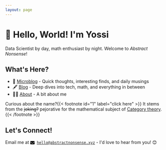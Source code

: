 ```yaml
---
layout: page
---
```


# 🚀 Hello, World! I'm Yossi

Data Scientist by day, math enthusiast by night. Welcome to _Abstract Nonsense_!

## What's Here?

- 💭 [Microblog](/micro-blog/) - Quick thoughts, interesting finds, and daily musings
- 🖋️ [Blog](/blog/) - Deep dives into tech, math, and everything in between
- 🙋‍♂️ [About](/about/) - A bit about me

Curious about the name?{{< footnote id="1" label="click here" >}}
It stems from the ~~joking?~~ pejorative for the mathematical subject of
[Category theory](https://en.wikipedia.org/wiki/Category_theory).
{{< /footnote >}}

## Let's Connect!

Email me at [<svg xmlns="http://www.w3.org/2000/svg" class="icon" aria-hidden="true" focusable="false" viewBox="0 0 512 512" style="width: 1em; height: 1em; vertical-align: middle; margin-right: 0.5em;"><path d="M48 64C21.5 64 0 85.5 0 112c0 15.1 7.1 29.3 19.2 38.4L236.8 313.6c11.4 8.5 27 8.5 38.4 0L492.8 150.4c12.1-9.1 19.2-23.3 19.2-38.4c0-26.5-21.5-48-48-48L48 64zM0 176L0 384c0 35.3 28.7 64 64 64l384 0c35.3 0 64-28.7 64-64l0-208L294.4 339.2c-22.8 17.1-54 17.1-76.8 0L0 176z"/></svg><code>hello@abstractnonsense.xyz</code>](mailto:hello@abstractnonsense.xyz?subject=Hi&body=Hello,) - I'd love to hear from you! 😊
